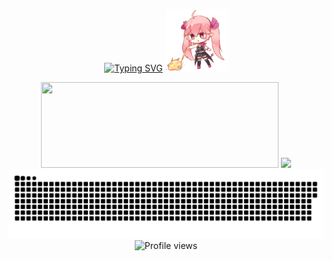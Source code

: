 <p align="center"> 
  <a href="https://git.io/typing-svg"><img src="https://readme-typing-svg.demolab.com?font=Righteous&size=32&duration=3000&pause=1000&color=8F7FD3DE&center=true&vCenter=true&repeat=false&width=435&lines=Hey Guys👋I'm CIA0CIA0 !" alt="Typing SVG" /></a>
  <img src="pic/bikaloading.gif" width="100"/>
</p>
<div align="center"> 
  <img height="137px" src="https://github-readme-stats.vercel.app/api?username=CIA0CIAO&hide_title=true&hide_border=true&show_icons=trueline_height=21&text_color=000&icon_color=000&bg_color=0,ea6161,ffc64d,fffc4d,52fa5a&theme=graywhite" width="380"/> 
  <img src="https://github-readme-stats.vercel.app/api/top-langs/?username=CIA0CIAO&hide_title=true&hide_border=true&layout=compact&langs_count=6&text_color=000&icon_color=fff&bg_color=0,52fa5a,4dfcff,c64dff&theme=graywhite" width=307"/> 
</div>

<picture align="center" >
  <source
    media="(prefers-color-scheme: dark)"
    srcset="https://raw.githubusercontent.com/CIA0CIAO/CIA0CIAO/output/github-contribution-grid-snake-dark.svg"
  />
  <source
    media="(prefers-color-scheme: light)"
    srcset="https://raw.githubusercontent.com/CIA0CIAO/CIA0CIAO/output/github-contribution-grid-snake.svg"
  />
  <img
    alt="github contribution grid snake animation"
    src="https://raw.githubusercontent.com/CIA0CIAO/CIA0CIAO/output/github-contribution-grid-snake.svg"
  />
</picture>

<div align="center">
   <img src="https://count.getloli.com/get/@CIA0CIAO?theme=rule34" alt="Profile views" />
</div>
